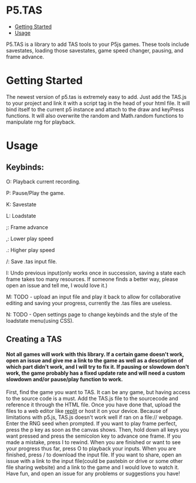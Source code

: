 # P5.TAS

* [Getting Started](#Getting-Started)
* [Usage](#Usage)

P5.TAS is a library to add TAS tools to your P5js games. These tools include savestates, loading those savestates, game speed changer, pausing, and frame advance.

# Getting Started

The newest version of p5.tas is extremely easy to add. Just add the TAS.js to your project and link it with a script tag in the head of your html file. It will bind itself to the current p5 instance and attach to the draw and keyPress functions. It will also overwrite the random and Math.random functions to manipulate rng for playback.

# Usage

## Keybinds:

O: Playback current recording.

P: Pause/Play the game.

K: Savestate

L: Loadstate

;: Frame advance

,: Lower play speed

.: Higher play speed

/: Save .tas input file.

I: Undo previous input(only works once in succession, saving a state each frame takes too many resources. If someone finds a better way, please open an issue and tell me, I would love it.)

M: TODO - upload an input file and play it back to allow for collaborative editing and saving your progress, currently the .tas files are useless.

N: TODO - Open settings page to change keybinds and the style of the loadstate menu(using CSS).

## Creating a TAS

#### Not all games will work with this library. If a certain game doesn't work, open an issue and give me a link to the game as well as a description of which part didn't work, and I will try to fix it. If pausing or slowdown don't work, the game probably has a fixed update rate and will need a custom slowdown and/or pause/play function to work.

First, find the game you want to TAS. It can be any game, but having access to the source code is a must. Add the TAS.js file to the sourcecode and reference it through the HTML file. Once you have done that, upload the files to a web editor like [replit](https://replit.com) or host it on your device. Because of limitations with p5.js, TAS.js doesn't work well if ran on a file:// webpage. Enter the RNG seed when prompted. If you want to play frame perfect, press the p key as soon as the canvas shows. Then, hold down all keys you want pressed and press the semicolon key to advance one frame. If you made a mistake, press I to rewind. When you are finished or want to see your progress thus far, press O to playback your inputs. When you are finished, press / to download the input file. If you want to share, open an issue with a link to the input file(could be pastebin or drive or some other file sharing website) and a link to the game and I would love to watch it. Have fun, and open an issue for any problems or suggestions you have!